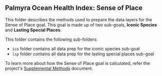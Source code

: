 ## Palmyra Ocean Health Index: Sense of Place 

This folder describes the methods used to prepare the data layers for the Sense of Place goal. This goal is made up of two sub-goals, **Iconic Species** and **Lasting Special Places**.  


This folder contains the following sub-folders:  

- `ico` folder contains all data prep for the iconic species sub-goal  
- `lsp` folder contains all data prep for the lasting special places sub-goal  

To learn more about how the Sense of Place goal is calculated, refer the project's [Supplemental Methods](https://raw.githack.com/OHI-4site/pal-scores/master/documents/methods-results/Supplement.html) document.   






